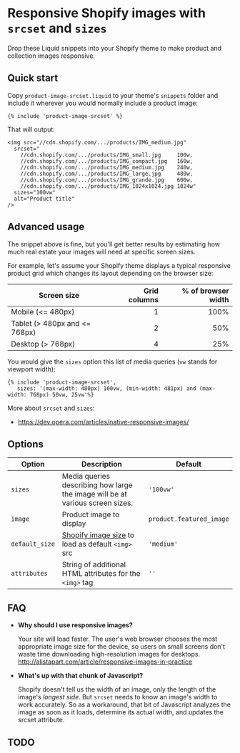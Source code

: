 Responsive Shopify images with `srcset` and `sizes`
===

Drop these Liquid snippets into your Shopify theme to make product and collection images responsive.

Quick start
---

Copy `product-image-srcset.liquid` to your theme's `snippets` folder and include it wherever you would normally include a product image:

    {% include 'product-image-srcset' %}

That will output:

    <img src="//cdn.shopify.com/.../products/IMG_medium.jpg"
      srcset="
        //cdn.shopify.com/.../products/IMG_small.jpg     100w,
        //cdn.shopify.com/.../products/IMG_compact.jpg   160w,
        //cdn.shopify.com/.../products/IMG_medium.jpg    240w,
        //cdn.shopify.com/.../products/IMG_large.jpg     480w,
        //cdn.shopify.com/.../products/IMG_grande.jpg    600w,
        //cdn.shopify.com/.../products/IMG_1024x1024.jpg 1024w"
      sizes="100vw"
      alt="Product title"
    />

Advanced usage
---

The snippet above is fine, but you'll get better results by estimating how much real estate your images will need at specific screen sizes.

For example, let's assume your Shopify theme displays a typical responsive product grid which changes its layout depending on the browser size:

| Screen size | Grid columns | % of browser width |
|--------|--------------:|--------------------:|
|Mobile (<= 480px)|1|100%|
|Tablet (> 480px and <= 768px)|2|50%|
|Desktop (> 768px)|4|25%|

You would give the `sizes` option this list of media queries (`vw` stands for viewport width):

    {% include 'product-image-srcset',
       sizes: '(max-width: 480px) 100vw, (min-width: 481px) and (max-width: 768px) 50vw, 25vw'%}

More about `srcset` and `sizes`:
  - https://dev.opera.com/articles/native-responsive-images/

Options
---

| Option | Description | Default |
|--------|-------------|---------|
| `sizes` | Media queries describing how large the image  will be at various screen sizes. | `'100vw'` |
| `image` | Product image to display | `product.featured_image`
| `default_size` | [Shopify image size](https://docs.shopify.com/themes/liquid-documentation/filters/url-filters#size-parameters) to load as default `<img>` src | `'medium'` |
| `attributes` | String of additional HTML attributes for the `<img>` tag | `''` |

FAQ
---

- **Why should I use responsive images?**

  Your site will load faster. The user's web browser chooses the most appropriate image size for the device, so users on small screens don't waste time downloading high-resolution images for desktops. http://alistapart.com/article/responsive-images-in-practice

- **What's up with that chunk of Javascript?**

  Shopify doesn't tell us the width of an image, only the length of the image's *longest side*. But `srcset` needs to know an image's width to work accurately. So as a workaround, that bit of Javascript analyzes the image as soon as it loads, determine its actual width, and updates the srcset attribute.

TODO
---
